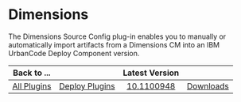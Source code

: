 
# Dimensions

The Dimensions Source Config plug-in enables you to manually or automatically import artifacts from a Dimensions CM into an IBM UrbanCode Deploy Component version.


|Back to ...||Latest Version||
| :---: | :---: | :---: | :---: |
|[All Plugins](../../index.md)|[Deploy Plugins](../README.md)|[10.1100948](https://raw.githubusercontent.com/UrbanCode/IBM-UCD-PLUGINS/main/files/DimensionsSourceConfig/DimensionsSourceConfig-10.1100948.zip)|[Downloads](downloads.md)|
